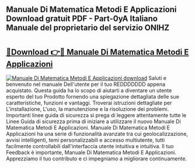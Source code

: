## Manuale Di Matematica Metodi E Applicazioni Download gratuit PDF - Part-0yA Italiano Manuale del proprietario del servizio ONIHZ

# <h2><a href="http://dfgfwm0.blite.top/?on=Manuale+Di+Matematica+Metodi+E+Applicazioni">🔗Download 👉🔴 Manuale Di Matematica Metodi E Applicazioni</a></h2>

[![Manuale Di Matematica Metodi E Applicazioni download](https://i.imgur.com/lujVjoI.png)](http://dfgfwm0.blite.top/?on=Manuale+Di+Matematica+Metodi+E+Applicazioni)
Saluti e benvenuto nel manuale Dell'utente per il tuo REDDDDDDD appena acquistato. Questa guida ha lo scopo di aiutarti a diventare un utente esperto del tuo Prodotto fornendo una spiegazione dettagliata delle sue caratteristiche, funzioni e vantaggi. Troverai istruzioni dettagliate per L'installazione, L'uso, la manutenzione e la risoluzione dei problemi. Importanti linee guida di sicurezza si prega di leggere attentamente tutte le Linee Guida di sicurezza prima di iniziare a utilizzare il nuovo Manuale Di Matematica Metodi E Applicazioni. Manuale Di Matematica Metodi E Applicazioni ha una serie di funzionalità avanzate tra cui geolocalizzazione, avvisi intelligenti, temi personalizzabili e accesso multiutente, tutti facilmente controllabili dall'interfaccia utente intuitiva e intuitiva. Il tuo Feedback è importante, Manuale Di Matematica Metodi E Applicazioni. Apprezziamo il tuo contributo e ci impegniamo a migliorare continuamente.
